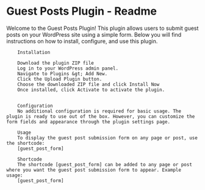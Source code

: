 <!DOCTYPE html>
<html lang="en">
<head>
    <meta charset="UTF-8">
    <meta name="viewport" content="width=device-width, initial-scale=1.0">
</head>
<body>
        <h1>Guest Posts Plugin - Readme</h1>
        <p>Welcome to the Guest Posts Plugin! This plugin allows users to submit guest posts on your WordPress site using a simple form. Below you will find instructions on how to install, configure, and use this plugin.</p>
        
        Installation
        
        Download the plugin ZIP file
        Log in to your WordPress admin panel.
        Navigate to Plugins &gt; Add New.
        Click the Upload Plugin button.
        Choose the downloaded ZIP file and click Install Now
        Once installed, click Activate to activate the plugin.
     
        
        Configuration
        No additional configuration is required for basic usage. The plugin is ready to use out of the box. However, you can customize the form fields and appearance through the plugin settings page.
        
        Usage
        To display the guest post submission form on any page or post, use the shortcode:
        [guest_post_form]
        
        Shortcode
        The shortcode [guest_post_form] can be added to any page or post where you want the guest post submission form to appear. Example usage:
        [guest_post_form]
        
</body>
</html>

